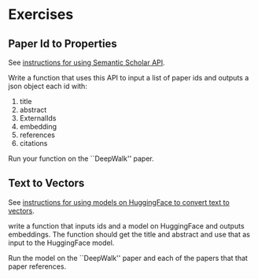 # Exercises

<h2>Paper Id to Properties</h2>

See <a href="https://github.com/kwchurch/JSALT_Better_Together/blob/main/doc/semantic_scholar_API.md">instructions for using Semantic Scholar API</a>.

Write a function that uses this API to input a list of paper ids and outputs a json object each id with:
<ol>
<li>title</li>
<li>abstract</li>
<li>ExternalIds</li>
<li>embedding</li>
<li>references</li>
<li>citations</li>
</ol>

Run your function on the ``DeepWalk'' paper.

<h2>Text to Vectors</h2>
See <a href="https://github.com/kwchurch/JSALT_Better_Together/blob/main/doc/HuggingFace_embeddings.md">instructions for using models on HuggingFace to convert text to vectors</a>.

write a function that inputs ids and a model on HuggingFace and outputs embeddings.  The function should get the title and abstract and use that as input to the HuggingFace model.

Run the model on the ``DeepWalk'' paper and each of the papers that that paper references.
